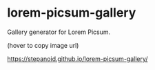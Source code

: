 # lorem-picsum-gallery
Gallery generator for Lorem Picsum.

(hover to copy image url)


https://stepanoid.github.io/lorem-picsum-gallery/
